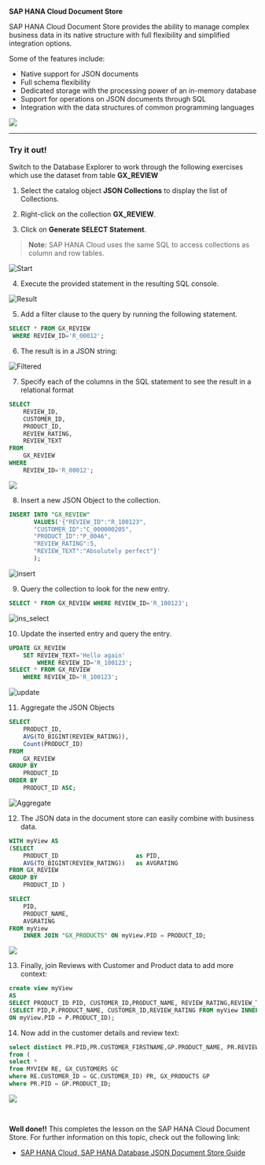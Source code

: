 **SAP HANA Cloud Document Store**

SAP HANA Cloud Document Store provides the ability to manage complex business data in its native structure with full flexibility and simplified integration options. 

Some of the features include:

- Native support for JSON documents
- Full schema flexibility
- Dedicated storage with the processing power of an in-memory database
- Support for operations on JSON documents through SQL
- Integration with the data structures of common programming languages

![](./Images/050_Intro_Concept.png)



------
### Try it out! 

Switch to the Database Explorer to work through the following exercises which use the dataset from table **GX_REVIEW**

1. Select the catalog object **JSON Collections** to display the list of Collections.

2. Right-click on the collection **GX_REVIEW**.

3. Click on **Generate SELECT Statement**.

>**Note:** SAP HANA Cloud uses the same SQL to access collections as column and row tables.

![Start](./Images/100_DBX_Start.png)

4. Execute the provided statement in the resulting SQL console.

![Result](./Images/110_GX_REVIEW.png)

5. Add a filter clause to the query by running the following statement.

```sql
SELECT * FROM GX_REVIEW 
 WHERE REVIEW_ID='R_00012';
 ```

6. The result is in a JSON string:

![Filtered](./Images/120_REVIEW_filtered.png)


7. Specify each of the columns in the SQL statement to see the result in a relational format

```sql
SELECT 
	REVIEW_ID,
	CUSTOMER_ID,
	PRODUCT_ID,
	REVIEW_RATING,
	REVIEW_TEXT 
FROM 
	GX_REVIEW 
WHERE 
	REVIEW_ID='R_00012';
```

![](./Images/125_REVIEW_select.png)

8. Insert a new JSON Object to the collection.

```sql
INSERT INTO "GX_REVIEW" 
       VALUES('{"REVIEW_ID":"R_100123",
       "CUSTOMER_ID":"C_000000205",
       "PRODUCT_ID":"P_0046",
       "REVIEW_RATING":5,
       "REVIEW_TEXT":"Absolutely perfect"}'
       );
```

![insert](./Images/130_REVIEW_insert.png)


9. Query the collection to look for the new entry.

```sql
SELECT * FROM GX_REVIEW WHERE REVIEW_ID='R_100123';
```

![ins_select](./Images/135_REVIEW_insert_select.png)

10. Update the inserted entry and query the entry.

```sql
UPDATE GX_REVIEW 
	SET REVIEW_TEXT='Hello again' 
		WHERE REVIEW_ID='R_100123';
SELECT * FROM GX_REVIEW 
	WHERE REVIEW_ID='R_100123';
```

![update](./Images/140_REVIEW_update.png)

11. Aggregate the JSON Objects

```sql
SELECT 
	PRODUCT_ID,
	AVG(TO_BIGINT(REVIEW_RATING)),
	Count(PRODUCT_ID)
FROM 
	GX_REVIEW 
GROUP BY 
	PRODUCT_ID 
ORDER BY 
	PRODUCT_ID ASC;
```

![Aggregate](./Images/150_REVIEW_aggregate.png)

12. The JSON data in the document store can easily combine with business data.
   
```sql
WITH myView AS 
(SELECT 
	PRODUCT_ID						as PID,
	AVG(TO_BIGINT(REVIEW_RATING))	as AVGRATING 
FROM GX_REVIEW 
GROUP BY 
	PRODUCT_ID )

SELECT 
	PID,
    PRODUCT_NAME,
    AVGRATING 
FROM myView 
	INNER JOIN "GX_PRODUCTS" ON myView.PID = PRODUCT_ID;

```

![](./Images/REVIEW_view.png)


13. Finally, join Reviews with Customer and Product data to add more context:


```sql
create view myView 
AS 
SELECT PRODUCT_ID PID, CUSTOMER_ID,PRODUCT_NAME, REVIEW_RATING,REVIEW_TEXT FROM GX_REVIEWS; 
(SELECT PID,P.PRODUCT_NAME, CUSTOMER_ID,REVIEW_RATING FROM myView INNER JOIN GX_PRODUCTS AS P
ON myView.PID = P.PRODUCT_ID);
```

14. Now add in the customer details and review text:

```sql
select distinct PR.PID,PR.CUSTOMER_FIRSTNAME,GP.PRODUCT_NAME, PR.REVIEW_RATING, PR.REVIEW_TEXT 
from (
select * 
from MYVIEW RE, GX_CUSTOMERS GC
where RE.CUSTOMER_ID = GC.CUSTOMER_ID) PR, GX_PRODUCTS GP
where PR.PID = GP.PRODUCT_ID;
```

![](./Images/DBX_DocStore/image015.png)

</br>

**Well done!!** This completes the lesson on the SAP HANA Cloud Document Store.
For further information on this topic, check out the following link:</br>

- [SAP HANA Cloud, SAP HANA Database JSON Document Store Guide](https://help.sap.com/docs/HANA_CLOUD_DATABASE/f2d68919a1ad437fac08cc7d1584ff56/dca379e9c94940e998d9d4b5c656d1bd.html)